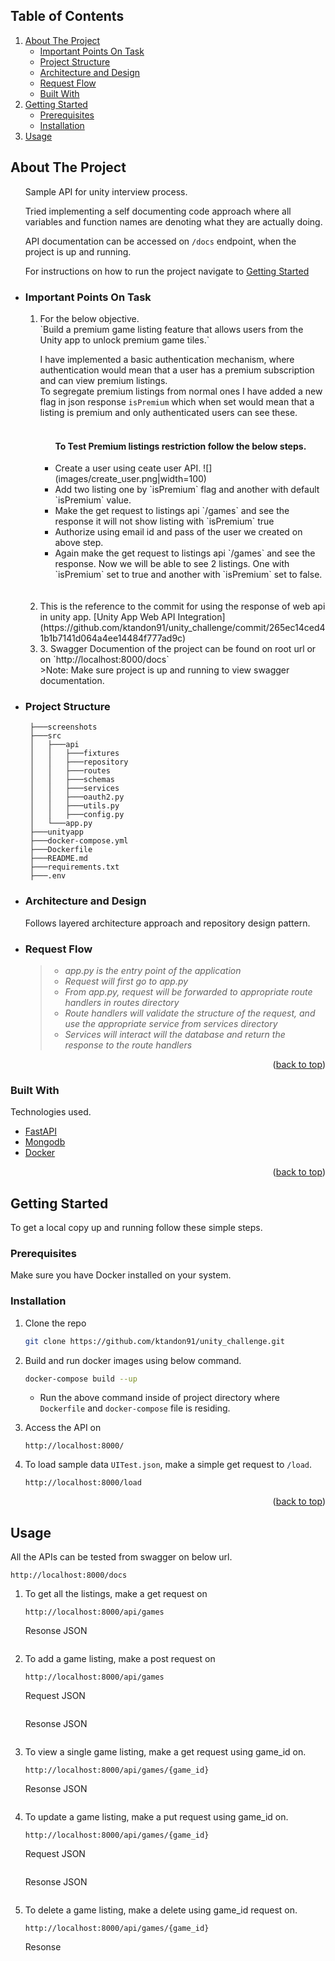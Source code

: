 <!-- TABLE OF CONTENTS -->
## Table of Contents
  <ol>
    <li>
      <a href="#about-the-project">About The Project</a>
      <ul>
        <li><a href="#important-points-on-task">Important Points On Task</a></li>
      </ul>
      <ul>
        <li><a href="#project-structure">Project Structure</a></li>
      </ul>
      <ul>
        <li><a href="#architecture-and-design">Architecture and Design</a></li>
      </ul>
      <ul>
        <li><a href="#request-flow">Request Flow</a></li>
      </ul>
      <ul>
        <li><a href="#built-with">Built With</a></li>
      </ul>
    </li>
    <li>
      <a href="#getting-started">Getting Started</a>
      <ul>
        <li><a href="#prerequisites">Prerequisites</a></li>
        <li><a href="#installation">Installation</a></li>
      </ul>
    </li>
    <li><a href="#usage">Usage</a></li>
</ol>

## About The Project
<ul>
Sample API for unity interview process.

Tried implementing a self documenting code approach where all variables and function names are denoting what they are actually doing. 

API documentation can be accessed on `/docs` endpoint, when the project is up and running. 

For instructions on how to run the project navigate to <a href="#getting-started">Getting Started</a>

<li>

### Important Points On Task
<ol>

<li>
For the below objective. </br>
`Build a premium game listing feature that allows users from the Unity app to unlock premium game tiles.` </br>

I have implemented a basic authentication mechanism, where authentication would mean that a user has a premium subscription and can view premium listings. </br>
To segregate premium listings from normal ones I have added a new flag in json response `isPremium` which when set would mean that a listing is premium and only authenticated users can see these. </br> </br>
<ul>
 
 #### To Test Premium listings restriction follow the below steps.
<li>
    Create a user using ceate user API.
    ![](images/create_user.png|width=100)
</li>
<li>
    Add two listing one by `isPremium` flag and another with default `isPremium` value.
</li>
<li>
    Make the get request to listings api `/games` and see the response it will not show listing with `isPremium` true
</li>
<li>
    Authorize using email id and pass of the user we created on above step.
</li>
<li>
    Again make the get request to listings api `/games` and see the response. Now we will be able to see 2 listings. One with `isPremium` set to true and another with `isPremium` set to false.
</li>
</ul>
</br>
</br>
</li>
<li>
This is the reference to the commit for using the response of web api in unity app. [Unity App Web API Integration](https://github.com/ktandon91/unity_challenge/commit/265ec14ced41b1b7141d064a4ee14484f777ad9c)
</li>
<li>
3. Swagger Documention of the project can be found on root url or on `http://localhost:8000/docs` </br>
    >Note: Make sure project is up and running to view swagger documentation.
</li>
</ol>
</li>

<li>

### Project Structure
   
   ```
    ├───screenshots
    ├───src
    │   ├───api
    │   │   ├───fixtures
    │   │   ├───repository
    │   │   ├───routes   
    │   │   ├───schemas   
    │   │   ├───services   
    │   │   ├───oauth2.py
    │   │   ├───utils.py
    │   │   ├───config.py
    │   └───app.py
    ├───unityapp
    ├───docker-compose.yml
    ├───Dockerfile
    ├───README.md
    ├───requirements.txt
    ├───.env
   ```
</li>

<li>

### Architecture and Design

Follows layered architecture approach and repository design pattern.  

</li>
<li>

### Request Flow
  >* *app.py is the entry point of the application*
  >* *Request will first go to app.py*
  >* *From app.py, request will be forwarded to appropriate route handlers in routes directory*
  >* *Route handlers will validate the structure of the request, and use the appropriate service from services directory*
  >* *Services will interact will the database and return the response to the route handlers*
</li>
</ul> 

<p align="right">(<a href="#top">back to top</a>)</p>

### Built With
Technologies used.

* [FastAPI](https://fastapi.tiangolo.com/)
* [Mongodb](https://www.mongodb.com/)
* [Docker](https://www.docker.com/)

<p align="right">(<a href="#top">back to top</a>)</p>

<!-- GETTING STARTED -->
## Getting Started

To get a local copy up and running follow these simple steps.

### Prerequisites

Make sure you have Docker installed on your system.

### Installation
1. Clone the repo
   ```sh
   git clone https://github.com/ktandon91/unity_challenge.git
   ```
   
2. Build and run docker images using below command.
   ```sh
   docker-compose build --up
   ```
   * Run the above command inside of project directory where `Dockerfile` and `docker-compose` file is residing.

3. Access the API on
   ```
   http://localhost:8000/
   ```

4. To load sample data `UITest.json`, make a simple get request to `/load`.  
    ```
    http://localhost:8000/load
    ```

<p align="right">(<a href="#top">back to top</a>)</p>

## Usage

All the APIs can be tested from swagger on below url.
   ```
   http://localhost:8000/docs
   ```
1. To get all the listings, make a get request on
    ```
    http://localhost:8000/api/games
    ```
    Resonse JSON 
    ```

    ```
2. To add a game listing, make a post request on
    ```
    http://localhost:8000/api/games
    ```
    Request JSON 
    ```

    ```
    Resonse JSON 
    ```

    ```
3. To view a single game listing, make a get request using game_id on.
    ```
    http://localhost:8000/api/games/{game_id}
    ```
    Resonse JSON 
    ```

    ```    
4. To update a game listing, make a put request using game_id on.
    ```
    http://localhost:8000/api/games/{game_id}
    ```
    Request JSON 
    ```

    ```
    Resonse JSON 
    ```

    ```    
5. To delete a game listing, make a delete using game_id request on.
    ```
    http://localhost:8000/api/games/{game_id}
    ```
    Resonse 
    ```

    ```
